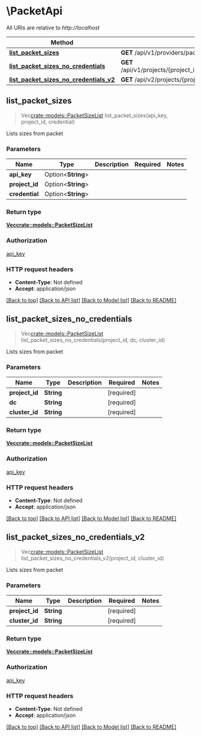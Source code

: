# \PacketApi

All URIs are relative to *http://localhost*

Method | HTTP request | Description
------------- | ------------- | -------------
[**list_packet_sizes**](PacketApi.md#list_packet_sizes) | **GET** /api/v1/providers/packet/sizes | 
[**list_packet_sizes_no_credentials**](PacketApi.md#list_packet_sizes_no_credentials) | **GET** /api/v1/projects/{project_id}/dc/{dc}/clusters/{cluster_id}/providers/packet/sizes | 
[**list_packet_sizes_no_credentials_v2**](PacketApi.md#list_packet_sizes_no_credentials_v2) | **GET** /api/v2/projects/{project_id}/clusters/{cluster_id}/providers/packet/sizes | 



## list_packet_sizes

> Vec<crate::models::PacketSizeList> list_packet_sizes(api_key, project_id, credential)


Lists sizes from packet

### Parameters


Name | Type | Description  | Required | Notes
------------- | ------------- | ------------- | ------------- | -------------
**api_key** | Option<**String**> |  |  |
**project_id** | Option<**String**> |  |  |
**credential** | Option<**String**> |  |  |

### Return type

[**Vec<crate::models::PacketSizeList>**](PacketSizeList.md)

### Authorization

[api_key](../README.md#api_key)

### HTTP request headers

- **Content-Type**: Not defined
- **Accept**: application/json

[[Back to top]](#) [[Back to API list]](../README.md#documentation-for-api-endpoints) [[Back to Model list]](../README.md#documentation-for-models) [[Back to README]](../README.md)


## list_packet_sizes_no_credentials

> Vec<crate::models::PacketSizeList> list_packet_sizes_no_credentials(project_id, dc, cluster_id)


Lists sizes from packet

### Parameters


Name | Type | Description  | Required | Notes
------------- | ------------- | ------------- | ------------- | -------------
**project_id** | **String** |  | [required] |
**dc** | **String** |  | [required] |
**cluster_id** | **String** |  | [required] |

### Return type

[**Vec<crate::models::PacketSizeList>**](PacketSizeList.md)

### Authorization

[api_key](../README.md#api_key)

### HTTP request headers

- **Content-Type**: Not defined
- **Accept**: application/json

[[Back to top]](#) [[Back to API list]](../README.md#documentation-for-api-endpoints) [[Back to Model list]](../README.md#documentation-for-models) [[Back to README]](../README.md)


## list_packet_sizes_no_credentials_v2

> Vec<crate::models::PacketSizeList> list_packet_sizes_no_credentials_v2(project_id, cluster_id)


Lists sizes from packet

### Parameters


Name | Type | Description  | Required | Notes
------------- | ------------- | ------------- | ------------- | -------------
**project_id** | **String** |  | [required] |
**cluster_id** | **String** |  | [required] |

### Return type

[**Vec<crate::models::PacketSizeList>**](PacketSizeList.md)

### Authorization

[api_key](../README.md#api_key)

### HTTP request headers

- **Content-Type**: Not defined
- **Accept**: application/json

[[Back to top]](#) [[Back to API list]](../README.md#documentation-for-api-endpoints) [[Back to Model list]](../README.md#documentation-for-models) [[Back to README]](../README.md)

